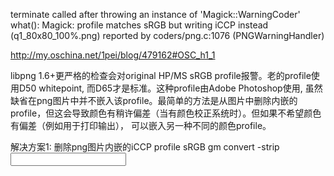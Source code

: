 terminate called after throwing an instance of 'Magick::WarningCoder'
  what():  Magick: profile matches sRGB but writing iCCP instead (q1_80x80_100%.png) reported by coders/png.c:1076 (PNGWarningHandler)

<http://my.oschina.net/1pei/blog/479162#OSC_h1_1>

libpng 1.6+更严格的检查会对original HP/MS sRGB profile报警。老的profile使用D50 whitepoint, 而D65才是标准。这种profile由Adobe Photoshop使用, 虽然缺省在png图片中并不嵌入该profile。最简单的方法是从图片中删除内嵌的profile，但这会导致颜色有稍许偏差（当有颜色校正系统时）。但如果不希望颜色有偏差（例如用于打印输出）， 可以嵌入另一种不同的颜色profile。

解决方案1: 删除png图片内嵌的iCCP profile sRGB
gm convert -strip <input filename> <output filename>
